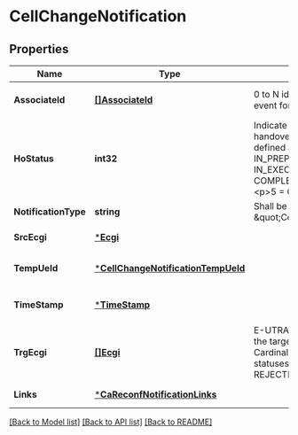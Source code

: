 # CellChangeNotification

## Properties
Name | Type | Description | Notes
------------ | ------------- | ------------- | -------------
**AssociateId** | [**[]AssociateId**](AssociateId.md) | 0 to N identifiers to associate the event for a specific UE or flow. | [optional] [default to null]
**HoStatus** | **int32** | Indicate the status of the UE handover procedure. Values are defined as following: &lt;p&gt;1 &#x3D; IN_PREPARATION. &lt;p&gt;2 &#x3D; IN_EXECUTION. &lt;p&gt;3 &#x3D; COMPLETED. &lt;p&gt;4 &#x3D; REJECTED. &lt;p&gt;5 &#x3D; CANCELLED. | [default to null]
**NotificationType** | **string** | Shall be set to \&quot;CellChangeNotification\&quot;. | [default to null]
**SrcEcgi** | [***Ecgi**](Ecgi.md) |  | [default to null]
**TempUeId** | [***CellChangeNotificationTempUeId**](CellChangeNotification_tempUeId.md) |  | [optional] [default to null]
**TimeStamp** | [***TimeStamp**](TimeStamp.md) |  | [optional] [default to null]
**TrgEcgi** | [**[]Ecgi**](Ecgi.md) | E-UTRAN Cell Global Identifier of the target cell. See note. NOTE: Cardinality N is valid only in case of statuses IN_PREPARATION, REJECTED and CANCELLED. | [default to null]
**Links** | [***CaReconfNotificationLinks**](CaReconfNotification__links.md) |  | [default to null]

[[Back to Model list]](../README.md#documentation-for-models) [[Back to API list]](../README.md#documentation-for-api-endpoints) [[Back to README]](../README.md)

